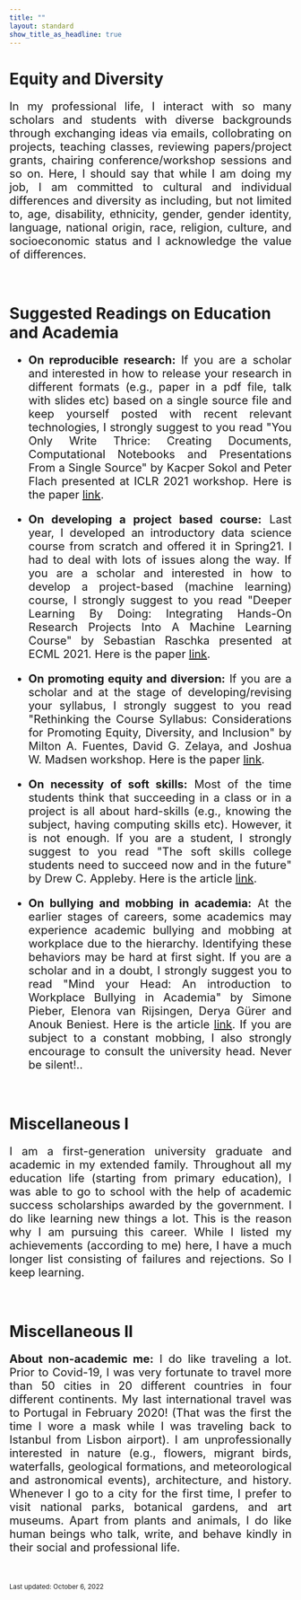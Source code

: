 ```yaml
---
title: ""
layout: standard
show_title_as_headline: true
---
```


<h1 color="rgb(132," 132,="" 132);="">Equity and Diversity</h1>
<p style="font-size:20px;text-align: justify;">In my professional life, I interact with so many scholars and students with diverse backgrounds through exchanging ideas via emails, collobrating on projects, teaching classes, reviewing papers/project grants, chairing conference/workshop sessions and so on. Here, I should say that while I am doing my job, I am committed to cultural and individual differences and diversity as including, but not limited to, age, disability, ethnicity, gender, gender identity, language, national origin, race, religion, culture, and socioeconomic status and I acknowledge the value of differences. 
</p>
<br>
<h1 color="rgb(132," 132,="" 132);="">Suggested Readings on Education and Academia</h1>
<ul style="font-size:20px;">
<li> 
<p style="font-size:20px;text-align: justify;"> <b>On reproducible research:</b> If you are a scholar and interested in how to release your research in different formats (e.g., paper in a pdf file, talk with slides etc) based on a single source file and keep yourself posted with recent relevant technologies, I strongly suggest to you read "You Only Write Thrice: Creating Documents, Computational Notebooks and Presentations From a Single Source" by Kacper Sokol and Peter Flach presented at ICLR 2021 workshop. Here is the paper <a href="https://openreview.net/pdf?id=i4zpuNRiU4G"> link</a>.</p>
</li>
<li> 
<p style="font-size:20px;text-align: justify;"> <b>On developing a project based course:</b> Last year, I developed an introductory data science course from scratch and offered it in Spring21. I had to deal with lots of issues along the way. 
If you are a scholar and interested in how to develop a project-based (machine learning) course, I strongly suggest to you read "Deeper Learning By Doing: Integrating Hands-On Research
Projects Into A Machine Learning Course" by Sebastian Raschka presented at ECML 2021. Here is the paper <a href="https://arxiv.org/pdf/2107.13671.pdf"> link</a>.</p>
</li>
<li> 
<p style="font-size:20px;text-align: justify;"> <b>On promoting equity and diversion:</b> If you are a scholar and at the stage of developing/revising your syllabus, I strongly suggest to you read "Rethinking the Course Syllabus: Considerations for Promoting Equity, Diversity, and Inclusion" by Milton A. Fuentes, David G. Zelaya, and Joshua W. Madsen workshop. Here is the paper <a href="https://journals.sagepub.com/doi/abs/10.1177/0098628320959979?journalCode=topa&"> link</a>.</p>
</li>
<li> 
<p style="font-size:20px;text-align: justify;"> <b>On necessity of soft skills:</b> Most of the time students think that succeeding in a class or in a project is all about hard-skills (e.g., knowing the subject, having computing skills etc). However, it is not enough.
If you are a student, I strongly suggest to you read "The soft skills college students need to succeed now and in the future" by Drew C. Appleby. Here is the article <a href="https://www.apa.org/ed/precollege/psn/2017/09/soft-skills"> link</a>.</p>
</li>
<li> 
<p style="font-size:20px;text-align: justify;"> <b>On bullying and mobbing in academia:</b> At the earlier stages of careers, some academics may experience academic bullying and mobbing at workplace due to the hierarchy. Identifying these behaviors may be hard at first sight. If you are a scholar and in a doubt, I strongly suggest you to read "Mind your Head: An introduction to Workplace Bullying in Academia" by Simone Pieber, Elenora van Rijsingen, Derya Gürer and Anouk Beniest. Here is the article <a href="https://blogs.egu.eu/divisions/ts/2021/03/24/mind-your-head-an-introduction-to-workplace-bullying-in-academia/"> link</a>. If you are subject to a constant mobbing, I also strongly encourage to consult the university head. Never be silent!..</p>
</li>
</ul> 
<br>
<h1><span color="rgb(132," 132,="" 132);="">Miscellaneous I&nbsp;</span>&nbsp;&nbsp;
</h1>
<p style="font-size:20px;text-align: justify;"> I am a first-generation university graduate and academic in my extended family. Throughout all my education life (starting from primary education), I was able to go to school with the help of academic success scholarships awarded by the government. I do like learning new things a lot. This is the reason why I am pursuing this career. While I listed my achievements (according to me) here, I have a much longer list consisting of failures and rejections. So I keep learning.
</p>
<br>
<h1><span color="rgb(132," 132,="" 132);="">Miscellaneous II&nbsp;</span>&nbsp;&nbsp;
</h1>
<p style="font-size:20px;text-align: justify;"><b>About non-academic me:</b> I do like traveling a lot. Prior to Covid-19, I was very fortunate to travel more than 50 cities in 20 different countries in four different continents. My last international travel was to Portugal in February 2020! (That was the first the time I wore a mask while I was traveling back to Istanbul from Lisbon airport). I am unprofessionally interested in nature (e.g., flowers, migrant birds, waterfalls, geological formations, and meteorological and astronomical events), architecture, and history. Whenever I go to a city for the first time, I prefer to visit national parks, botanical gardens, and art museums. Apart from plants and animals, I do like human beings who talk, write, and behave kindly in their social and professional life.
</p>   
<br>
      
<small>Last updated: October 6, 2022</small><br>
</td>
</tr>
  
  </tbody>
</table>
<br>
